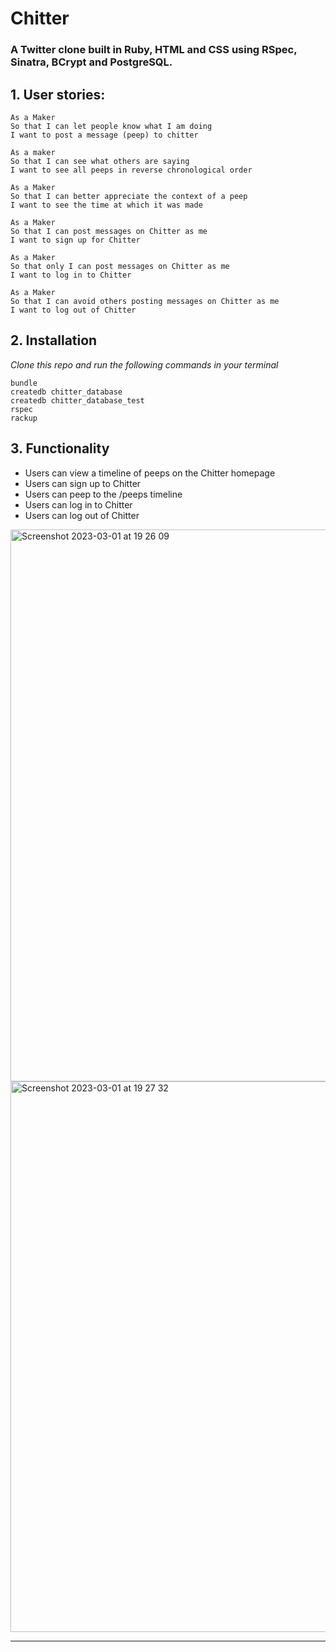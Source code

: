 # Chitter

### A Twitter clone built in Ruby, HTML and CSS using RSpec, Sinatra, BCrypt and PostgreSQL.

## 1. User stories:

```
As a Maker
So that I can let people know what I am doing  
I want to post a message (peep) to chitter

As a maker
So that I can see what others are saying  
I want to see all peeps in reverse chronological order

As a Maker
So that I can better appreciate the context of a peep
I want to see the time at which it was made

As a Maker
So that I can post messages on Chitter as me
I want to sign up for Chitter

As a Maker
So that only I can post messages on Chitter as me
I want to log in to Chitter

As a Maker
So that I can avoid others posting messages on Chitter as me
I want to log out of Chitter
```

## 2. Installation

_Clone this repo and run the following commands in your terminal_

```
bundle
createdb chitter_database
createdb chitter_database_test
rspec
rackup

```

## 3. Functionality

- Users can view a timeline of peeps on the Chitter homepage
- Users can sign up to Chitter
- Users can peep to the /peeps timeline
- Users can log in to Chitter
- Users can log out of Chitter



<img width="883" alt="Screenshot 2023-03-01 at 19 26 09" src="https://user-images.githubusercontent.com/117643324/222244231-b150293e-0532-4207-b2e6-edc15bd6b5d2.png">

<img width="881" alt="Screenshot 2023-03-01 at 19 27 32" src="https://user-images.githubusercontent.com/117643324/222244341-471da467-f097-47a2-a9fc-f661681a257c.png">

<!-- BEGIN GENERATED SECTION DO NOT EDIT -->

---


<!-- END GENERATED SECTION DO NOT EDIT -->
